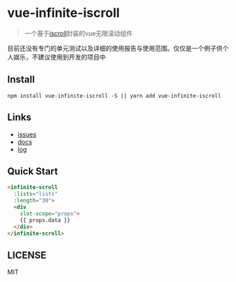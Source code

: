 # vue-infinite-iscroll

> 一个基于[iscroll](https://github.com/cubiq/iscroll)封装的vue无限滚动组件

目前还没有专门的单元测试以及详细的使用报告与使用范围。仅仅是一个例子供个人娱乐，不建议使用到开发的项目中

## Install
```shell
npm install vue-infinite-iscroll -S || yarn add vue-infinite-iscroll
```

## Links

- [issues](https://github.com/mrKylinZhou/vue-infinite-iscroll/issues)
- [docs](./docs/scroll.md)
- [log](./change-log.md)

## Quick Start
```html
<infinite-scroll
  :lists="lists"
  :length="30">
  <div
    slot-scope="props">
    {{ props.data }}
  </div>
</infinite-scroll>
```

## LICENSE
MIT
